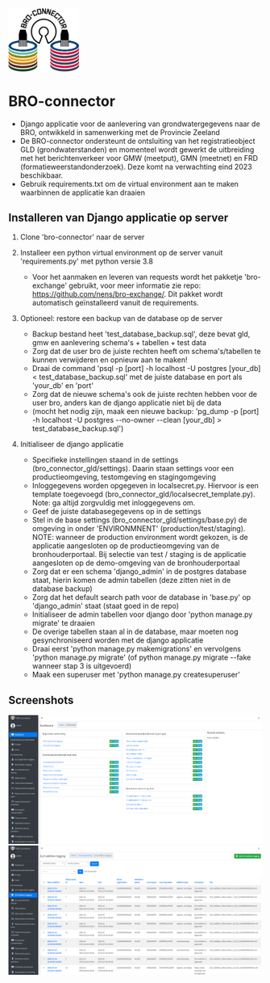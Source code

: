 
<img src=bro_connector/static/img/broconnector.png width="140">

# BRO-connector

- Django applicatie voor de aanlevering van grondwatergegevens naar de BRO, ontwikkeld in samenwerking met de Provincie Zeeland
- De BRO-connector ondersteunt de ontsluiting van het registratieobject GLD (grondwaterstanden) en momenteel wordt gewerkt de uitbreiding met het berichtenverkeer voor GMW (meetput), GMN (meetnet) en FRD (formatieweerstandonderzoek). Deze komt na verwachting eind 2023 beschikbaar.
- Gebruik requirements.txt om de virtual environment aan te maken waarbinnen de applicatie kan draaien

## Installeren van Django applicatie op server

1. Clone 'bro-connector' naar de server

2. Installeer een python virtual environment op de server vanuit 'requirements.py' met python versie 3.8
    - Voor het aanmaken en leveren van requests wordt het pakketje 'bro-exchange' gebruikt, voor meer informatie zie repo: https://github.com/nens/bro-exchange/. Dit pakket wordt automatisch geïnstalleerd vanuit de requirements.

3. Optioneel: restore een backup van de database op de server
    - Backup bestand heet 'test_database_backup.sql', deze bevat gld, gmw en aanlevering schema's + tabellen + test data
    - Zorg dat de user bro de juiste rechten heeft om schema's/tabellen te kunnen verwijderen en opnieuw aan te maken!
    - Draai de command 'psql -p [port] -h localhost -U postgres [your_db] < test_database_backup.sql' met de juiste database en port als 'your_db' en 'port'
    - Zorg dat de nieuwe schema's ook de juiste rechten hebben voor de user bro, anders kan de django applicatie niet bij de data
    - (mocht het nodig zijn, maak een nieuwe backup: 'pg_dump -p [port] -h localhost -U postgres --no-owner --clean [your_db] > test_database_backup.sql')

4. Initialiseer de django applicatie
    - Specifieke instellingen staand in de settings (bro_connector_gld/settings). Daarin staan settings voor een productieomgeving, testomgeving en stagingomgeving
    - Inloggegevens worden opgegeven in localsecret.py. Hiervoor is een template toegevoegd (bro_connector_gld/localsecret_template.py). Note: ga altijd zorgvuldig met inloggegevens om.
    - Geef de juiste databasegegevens op in de settings
    - Stel in de base settings (bro_connector_gld/settings/base.py) de omgeving in onder 'ENVIRONMNENT' (production/test/staging). NOTE: wanneer de production environment wordt gekozen, is de applicatie aangesloten op de productieomgeving van de bronhouderportaal. Bij selectie van test / staging is de applicatie aangesloten op de demo-omgeving van de bronhouderportaal
    - Zorg dat er een schema 'django_admin' in de postgres database staat, hierin komen de admin tabellen (deze zitten niet in de database backup)
    - Zorg dat het default search path voor de database in 'base.py' op 'django_admin' staat (staat goed in de repo)
    - Initialiseer de admin tabellen voor django door 'python manage.py migrate' te draaien
    - De overige tabellen staan al in de database, maar moeten nog gesynchroniseerd worden met de django applicatie
    - Draai eerst 'python manage.py makemigrations' en vervolgens 'python manage.py migrate' (of python manage.py migrate --fake wanneer stap 3 is uitgevoerd)
    - Maak een superuser met 'python manage.py createsuperuser' 

## Screenshots

<img src=bro_connector/static/img/bro_connector_dashboard.PNG>

<img src=bro_connector/static/img/bro_connector_gld_log.PNG>
